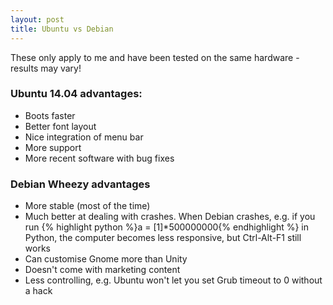 ```yaml
---
layout: post
title: Ubuntu vs Debian
---
```

These only apply to me and have been tested on the same hardware - results may vary!
### Ubuntu 14.04 advantages:

- Boots faster
- Better font layout
- Nice integration of menu bar
- More support
- More recent software with bug fixes

### Debian Wheezy advantages

- More stable (most of the time)
- Much better at dealing with crashes. When Debian crashes, e.g. if you run {% highlight python %}a = [1]*500000000{% endhighlight %} in Python, the computer becomes less responsive, but Ctrl-Alt-F1 still works
- Can customise Gnome more than Unity
- Doesn't come with marketing content
- Less controlling, e.g. Ubuntu won't let you set Grub timeout to 0 without a hack
